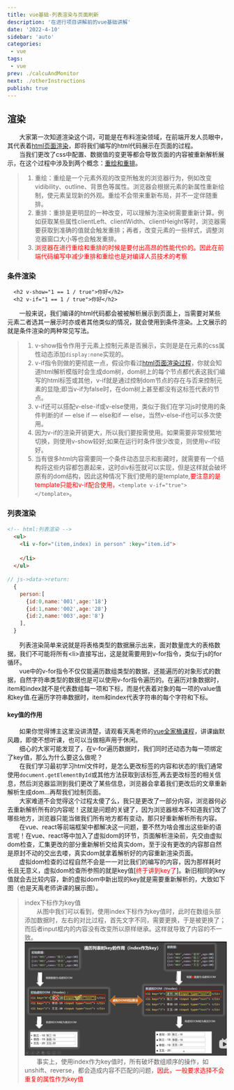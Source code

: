 ```yaml
---
title: vue基础-列表渲染与页面刷新
description: '在进行项目讲解前的vue基础讲解'
date: '2022-4-10'
sidebar: 'auto'
categories: 
 - vue
tags: 
 - vue
prev: ./calcuAndMonitor
next: ./otherInstructions
publish: true
---
```


## 渲染
&nbsp;&nbsp;&nbsp;&nbsp;&nbsp;&nbsp;&nbsp;大家第一次知道渲染这个词，可能是在布料渲染领域，在前端开发人员眼中，其代表着[html页面渲染](https://wenku.baidu.com/view/7cc068f72bea81c758f5f61fb7360b4c2e3f2a36.html)，即将我们编写的html代码展示在页面的过程。  
&nbsp;&nbsp;&nbsp;&nbsp;&nbsp;&nbsp;&nbsp;当我们更改了css中配置、数据值的变更等都会导致页面的内容被重新解析展示，在这个过程中涉及到两个概念：[重绘和重排](https://wenku.baidu.com/view/8bd1e3986adc5022aaea998fcc22bcd126ff4202.html)。  
> 1. 重绘：重绘是一个元素外观的改变所触发的浏览器行为，例如改变vidibility、outline、背景色等属性。浏览器会根据元素的新属性重新绘制，使元素呈现新的外观。重绘不会带来重新布局，并不一定伴随重排。    
> 2. 重排：重排是更明显的一种改变，可以理解为渲染树需要重新计算。例如获取某些属性clientLeft、clientWidth、clientHeight等时，浏览器需要获取到准确的值就会触发重排；再者，改变元素的一些样式，调整浏览器窗口大小等也会触发重排。  
> 3. <span style="color:red">浏览器在进行重绘和重排的时候是要付出高昂的性能代价的。因此在前端代码编写中减少重排和重绘也是对编译人员技术的考察</span>  

### 条件渲染
```vue
  <h2 v-show="1 == 1 / true">你好</h2>
  <h2 v-if="1 == 1 / true">你好</h2>
```
&nbsp;&nbsp;&nbsp;&nbsp;&nbsp;&nbsp;&nbsp;一般来说，我们编译的html代码都会被被解析展示到页面上，当需要对某些元素二者选其一展示时亦或者其他类似的情况，就会使用到条件渲染。上文展示的就是条件渲染的两种常见写法。
> 1. v-show指令作用于元素上控制元素是否展示，实则是是在元素的css属性动态添加`display:none`实现的。  
> 2. v-if指令则做的更彻底一点，假设你看过[html页面渲染过程](https://wenku.baidu.com/view/7cc068f72bea81c758f5f61fb7360b4c2e3f2a36.html)，你就会知道html解析模版时会生成dom树，dom树上的每个节点都代表这我们编写的html标签或其他，v-if就是通过控制dom节点的存在与否来控制元素的显隐;即当v-if为false时，在dom树上甚至都没有这标签代表的节点。  
> 3. v-if还可以搭配v-else-if或v-else使用，类似于我们在学习js时使用的条件判断的if — else if — else和if — else，当然v-else-if也可以多次使用。   
> 4. 因为v-if的渲染开销更大，所以我们要按需使用。如果需要非常频繁地切换，则使用v-show较好;如果在运行时条件很少改变，则使用v-if较好。
> 5. 当有很多html内容需要同一个条件动态显示和影藏时，就需要有一个结构将这些内容都包裹起来，这时div标签就可以实现，但是这样就会破坏原有的dom结构，因此这种情况下我们使用的是template,<span style="color:red">要注意的是template只能和v-if配合使用，</span>`<template v-if="true"></template>`。  

### 列表渲染
```html
<!-- html:列表渲染 -->
  <ul>
    <li v-for="(item,index) in person" :key="item.id">
      
    </li>
  </ul>
```
```js
// js->data->return:
  {
    person:[
      {id:0,name:'001',age:'18'}
      {id:1,name:'002',age:'28'}
      {id:2,name:'003',age:'8'}
    ],
  }
```
&nbsp;&nbsp;&nbsp;&nbsp;&nbsp;&nbsp;&nbsp;列表渲染简单来说就是将表格类型的数据展示出来，面对数量庞大的表格数据，我们不可能将所有\<li>直接写出，这是就需要用到v-for指令，类似于js的for循环。  
&nbsp;&nbsp;&nbsp;&nbsp;&nbsp;&nbsp;&nbsp;vue中的v-for指令不仅仅能遍历数组类型的数据，还能遍历的对象形式的数据，自然字符串类型的数据也是可以使用v-for指令遍历的。在遍历对象数据时，item和index就不是代表数组每一项和下标，而是代表着对象的每一项的value值和key值.在遍历字符串数据时，item和index代表字符串的每个字符和下标。 

#### key值的作用

&nbsp;&nbsp;&nbsp;&nbsp;&nbsp;&nbsp;&nbsp;如果你觉得博主这里没讲清楚，请观看天禹老师的[vue全家桶课程](https://www.bilibili.com/video/BV1Zy4y1K7SH?p=30)，讲课幽默风趣，即使不想听课，也可以当做相声用于休闲。  
&nbsp;&nbsp;&nbsp;&nbsp;&nbsp;&nbsp;&nbsp;细心的大家可能发现了，在v-for遍历数据时，我们同时还动态为每一项绑定了key值，那么为什么要这么做呢？  
&nbsp;&nbsp;&nbsp;&nbsp;&nbsp;&nbsp;&nbsp;在我们学习最初学习html文件时，是怎么更改标签的内容和状态的!我们通常使用`document.getElementById`或其他方法获取到该标签,再去更改标签的相关信息，然后浏览器监测到我们更改了某些信息，浏览器会拿着我们更改后的文章重新解析生成dom...再帮我们绘制页面。  
&nbsp;&nbsp;&nbsp;&nbsp;&nbsp;&nbsp;&nbsp;大家难道不会觉得这个过程太傻了么，我只是更改了一部分内容，浏览器何必去重新解析所有的内容呢！这就是问题的关键了，因为浏览器根本不知道我们改了哪些地方，浏览器只能当做我们所有地方都有变动，那只好重新解析所有内容。  
&nbsp;&nbsp;&nbsp;&nbsp;&nbsp;&nbsp;&nbsp;在vue、react等前端框架中都解决这一问题，要不然为啥会推出这些新的语言呢！在vue、react等中加入了虚拟dom的环节，页面解析渲染前，先交由虚拟dom检查，汇集更改的部分重新解析交给真实dom，至于没有更改的内容那自然是原封不动的交出去喽，真实dom就拿着解析好的内容重新渲染页面。  
&nbsp;&nbsp;&nbsp;&nbsp;&nbsp;&nbsp;&nbsp;虚拟dom检查的过程自然不会是一一对比我们的编写的内容，因为那样耗时长且无意义，虚拟dom检查所参照的就是key值[<span style="color:red">终于讲到key了</span>]。新旧相同的key值就会去比较内容，新的虚拟dom中新出现的key就是需要重新解析的，大致如下图（也是天禹老师讲课的展示图）。

> index下标作为key值  
&nbsp;&nbsp;&nbsp;&nbsp;&nbsp;&nbsp;&nbsp;从图中我们可以看到，使用index下标作为key值时，此时在数组头部添加数据时，左右的对比过程，首先文字不同，需要更换，于是被更换了；而后者input框内的内容没有改变所以原样继承。这样就导致了内容的不一致。
![index下标作为key值](../imgs/basis/b1.png)  
&nbsp;&nbsp;&nbsp;&nbsp;&nbsp;&nbsp;&nbsp;事实上，使用index作为key值时，所有破坏数组顺序的操作，如unshift、reverse，都会造成内容不匹配的问题，<span style="color:red">因此，一般要求选择不会重复的属性作为key值</span>









